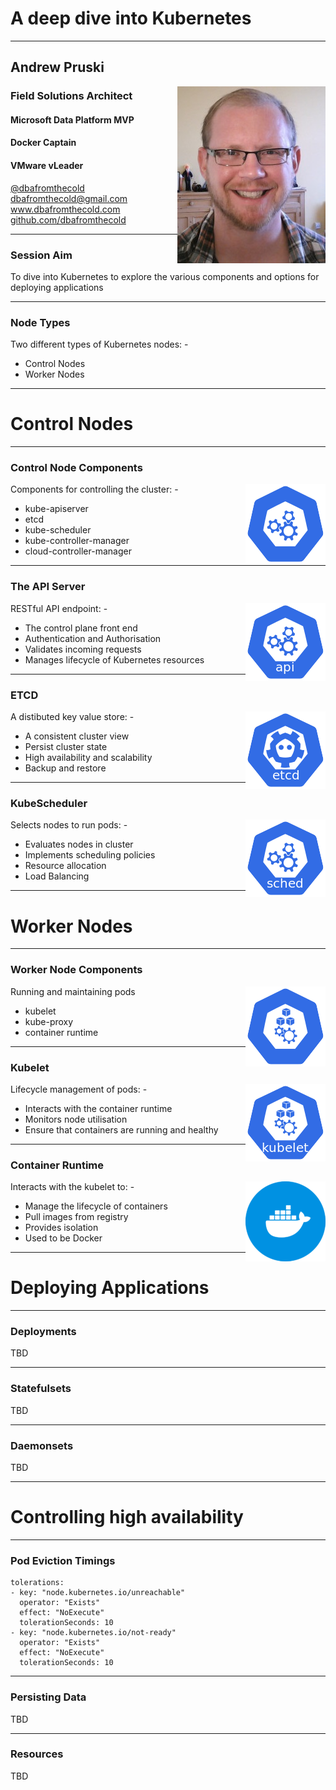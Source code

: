 # A deep dive into Kubernetes

---

## Andrew Pruski

<img src="images/apruski.jpg" style="float: right"/>

### Field Solutions Architect
#### Microsoft Data Platform MVP
#### Docker Captain
#### VMware vLeader

<!-- .slide: style="text-align: left;"> -->
<i class="fab fa-twitter"></i><a href="https://twitter.com/dbafromthecold">  @dbafromthecold</a><br>
<i class="fas fa-envelope"></i>  dbafromthecold@gmail.com<br>
<i class="fab fa-wordpress"></i>  www.dbafromthecold.com<br>
<i class="fab fa-github"></i><a href="https://github.com/dbafromthecold">  github.com/dbafromthecold</a>

---

### Session Aim
<!-- .slide: style="text-align: left;"> -->

To dive into Kubernetes to explore the various components and options for deploying applications

---

### Node Types
<!-- .slide: style="text-align: left;"> -->

Two different types of Kubernetes nodes: -<br>
- Control Nodes<br>
- Worker Nodes<br>

---

# Control Nodes

---

### Control Node Components
<!-- .slide: style="text-align: left;"> -->
<img src="images/control-128.png" style="float: right"/>

Components for controlling the cluster: -<br>
- kube-apiserver<br>
- etcd<br>
- kube-scheduler<br>
- kube-controller-manager<br>
- cloud-controller-manager<br>

---

### The API Server
<!-- .slide: style="text-align: left;"> -->
<img src="images/api-128.png" style="float: right"/>

RESTful API endpoint: -
- The control plane front end
- Authentication and Authorisation
- Validates incoming requests
- Manages lifecycle of Kubernetes resources

---

### ETCD
<!-- .slide: style="text-align: left;"> -->
<img src="images/etcd-128.png" style="float: right"/>

A distibuted key value store: -
- A consistent cluster view
- Persist cluster state
- High availability and scalability
- Backup and restore

---

### KubeScheduler
<!-- .slide: style="text-align: left;"> -->
<img src="images/sched-128.png" style="float: right"/>

Selects nodes to run pods: -
- Evaluates nodes in cluster
- Implements scheduling policies
- Resource allocation
- Load Balancing

---

# Worker Nodes

---

### Worker Node Components
<!-- .slide: style="text-align: left;"> -->
<img src="images/node-128.png" style="float: right"/>

Running and maintaining pods<br>
- kubelet<br>
- kube-proxy<br>
- container runtime

---

### Kubelet
<!-- .slide: style="text-align: left;"> -->
<img src="images/kubelet-128.png" style="float: right"/>

Lifecycle management of pods: -
- Interacts with the container runtime
- Monitors node utilisation
- Ensure that containers are running and healthy

---

### Container Runtime
<!-- .slide: style="text-align: left;"> -->
<img src="images/docker.png" style="float: right"/>

Interacts with the kubelet to: -
- Manage the lifecycle of containers
- Pull images from registry
- Provides isolation
- Used to be Docker

---

# Deploying Applications

---

### Deployments
<!-- .slide: style="text-align: left;"> -->

TBD

---

### Statefulsets
<!-- .slide: style="text-align: left;"> -->

TBD

---

### Daemonsets
<!-- .slide: style="text-align: left;"> -->

TBD

---

# Controlling high availability

---

### Pod Eviction Timings

<pre><code data-line-numbers="4-7|5-8">tolerations:
- key: "node.kubernetes.io/unreachable"
  operator: "Exists"
  effect: "NoExecute"
  tolerationSeconds: 10
- key: "node.kubernetes.io/not-ready"
  operator: "Exists"
  effect: "NoExecute"
  tolerationSeconds: 10
</pre></code>

---

### Persisting Data
<!-- .slide: style="text-align: left;"> -->

TBD

---

### Resources
<!-- .slide: style="text-align: left;"> -->

TBD